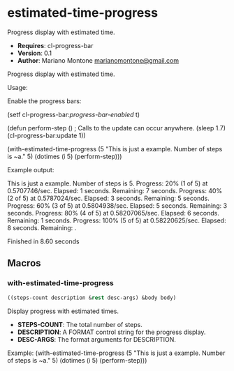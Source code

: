 # estimated-time-progress

Progress display with estimated time.

- **Requires**: cl-progress-bar
- **Version**: 0.1
- **Author**: Mariano Montone <marianomontone@gmail.com>


 Progress display with estimated time.

 Usage:

 Enable the progress bars:

 (setf cl-progress-bar:*progress-bar-enabled* t)

 (defun perform-step () ; Calls to the update can occur anywhere.
   (sleep 1.7)
   (cl-progress-bar:update 1))

 (with-estimated-time-progress (5 "This is just a example. Number of steps is ~a." 5)
   (dotimes (i 5) (perform-step)))

 Example output:

 This is just a example. Number of steps is 5.
 Progress: 20% (1 of 5) at 0.5707746/sec. Elapsed: 1 seconds. Remaining: 7 seconds.
 Progress: 40% (2 of 5) at 0.5787024/sec. Elapsed: 3 seconds. Remaining: 5 seconds.
 Progress: 60% (3 of 5) at 0.5804938/sec. Elapsed: 5 seconds. Remaining: 3 seconds.
 Progress: 80% (4 of 5) at 0.58207065/sec. Elapsed: 6 seconds. Remaining: 1 seconds.
 Progress: 100% (5 of 5) at 0.58220625/sec. Elapsed: 8 seconds. Remaining: .

 Finished in 8.60 seconds



## Macros
### with-estimated-time-progress

```lisp
((steps-count description &rest desc-args) &body body)
```

Display progress with estimated times.

- **STEPS-COUNT**: The total number of steps.
- **DESCRIPTION**: A FORMAT control string for the progress display.
- **DESC-ARGS**: The format arguments for DESCRIPTION.


Example:
(with-estimated-time-progress (5 "This is just a example. Number of steps is ~a." 5)
  (dotimes (i 5) (perform-step)))

